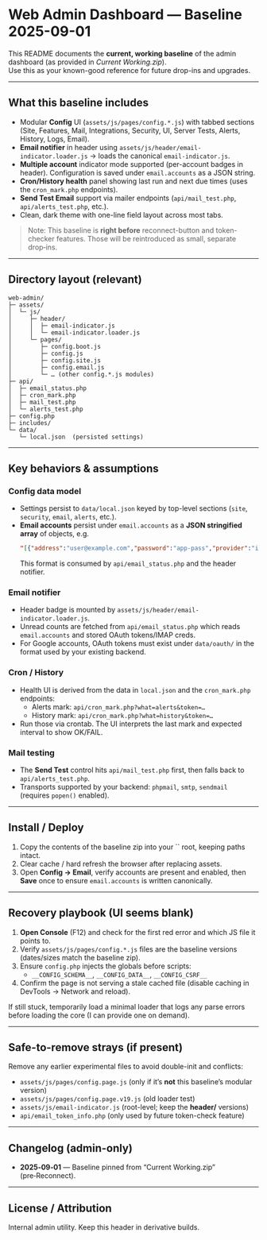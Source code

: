# Web Admin Dashboard — Baseline 2025-09-01

This README documents the **current, working baseline** of the admin dashboard (as provided in *Current Working.zip*).  
Use this as your known-good reference for future drop-ins and upgrades.

---

## What this baseline includes

- Modular **Config** UI (`assets/js/pages/config.*.js`) with tabbed sections (Site, Features, Mail, Integrations, Security, UI, Server Tests, Alerts, History, Logs, Email).
- **Email notifier** in header using `assets/js/header/email-indicator.loader.js` → loads the canonical `email-indicator.js`.
- **Multiple account** indicator mode supported (per-account badges in header). Configuration is saved under `email.accounts` as a JSON string.
- **Cron/History health** panel showing last run and next due times (uses the `cron_mark.php` endpoints).
- **Send Test Email** support via mailer endpoints (`api/mail_test.php`, `api/alerts_test.php`, etc.).
- Clean, dark theme with one-line field layout across most tabs.

> Note: This baseline is **right before** reconnect-button and token-checker features. Those will be reintroduced as small, separate drop‑ins.

---

## Directory layout (relevant)

```
web-admin/
├─ assets/
│  └─ js/
│     ├─ header/
│     │  ├─ email-indicator.js
│     │  └─ email-indicator.loader.js
│     └─ pages/
│        ├─ config.boot.js
│        ├─ config.js
│        ├─ config.site.js
│        ├─ config.email.js
│        └─ … (other config.*.js modules)
├─ api/
│  ├─ email_status.php
│  ├─ cron_mark.php
│  ├─ mail_test.php
│  └─ alerts_test.php
├─ config.php
├─ includes/
└─ data/
   └─ local.json  (persisted settings)
```

---

## Key behaviors & assumptions

### Config data model
- Settings persist to `data/local.json` keyed by top-level sections (`site`, `security`, `email`, `alerts`, etc.).
- **Email accounts** persist under `email.accounts` as a **JSON stringified array** of objects, e.g.
  ```json
  "[{"address":"user@example.com","password":"app-pass","provider":"imap","poll_seconds":300}]"
  ```
  This format is consumed by `api/email_status.php` and the header notifier.

### Email notifier
- Header badge is mounted by `assets/js/header/email-indicator.loader.js`.  
- Unread counts are fetched from `api/email_status.php` which reads `email.accounts` and stored OAuth tokens/IMAP creds.
- For Google accounts, OAuth tokens must exist under `data/oauth/` in the format used by your existing backend.

### Cron / History
- Health UI is derived from the data in `local.json` and the `cron_mark.php` endpoints:
  - Alerts mark: `api/cron_mark.php?what=alerts&token=…`
  - History mark: `api/cron_mark.php?what=history&token=…`
- Run those via crontab. The UI interprets the last mark and expected interval to show OK/FAIL.

### Mail testing
- The **Send Test** control hits `api/mail_test.php` first, then falls back to `api/alerts_test.php`.
- Transports supported by your backend: `phpmail`, `smtp`, `sendmail` (requires `popen()` enabled).

---

## Install / Deploy

1. Copy the contents of the baseline zip into your `` root, keeping paths intact.
2. Clear cache / hard refresh the browser after replacing assets.
3. Open **Config → Email**, verify accounts are present and enabled, then **Save** once to ensure `email.accounts` is written canonically.

---

## Recovery playbook (UI seems blank)

1. **Open Console** (F12) and check for the first red error and which JS file it points to.
2. Verify `assets/js/pages/config.*.js` files are the baseline versions (dates/sizes match the baseline zip).
3. Ensure `config.php` injects the globals before scripts:
   - `__CONFIG_SCHEMA__`, `__CONFIG_DATA__`, `__CONFIG_CSRF__`
4. Confirm the page is not serving a stale cached file (disable caching in DevTools → Network and reload).

If still stuck, temporarily load a minimal loader that logs any parse errors before loading the core (I can provide one on demand).

---

## Safe-to-remove strays (if present)

Remove any earlier experimental files to avoid double-init and conflicts:

- `assets/js/pages/config.page.js` (only if it’s **not** this baseline’s modular version)
- `assets/js/pages/config.page.v19.js` (old loader test)
- `assets/js/email-indicator.js` (root-level; keep the **header/** versions)
- `api/email_token_info.php` (only used by future token-check feature)

---

## Changelog (admin-only)

- **2025‑09‑01** — Baseline pinned from “Current Working.zip” (pre‑Reconnect).

---

## License / Attribution

Internal admin utility. Keep this header in derivative builds.
